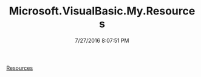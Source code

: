 ﻿---
title: Microsoft.VisualBasic.My.Resources
date: 7/27/2016 8:07:51 PM
---

[Resources](T-Microsoft.VisualBasic.My.Resources.Resources.html)
